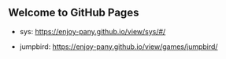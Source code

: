 ## Welcome to GitHub Pages

* sys: https://enjoy-pany.github.io/view/sys/#/

* jumpbird: https://enjoy-pany.github.io/view/games/jumpbird/